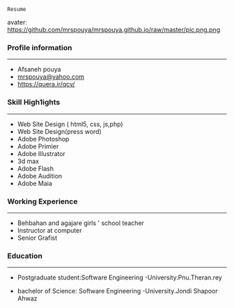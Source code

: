 ```
Resume
```
avater: https://github.com/mrspouya/mrspouya.github.io/raw/master/pic.png.png
### Profile information
---
+    Afsaneh pouya
+    mrspouya@yahoo.com
+    https://quera.ir/qcv/


  
### Skill High1ights
---
+    Web Site Design ( html5, css, js,php)
+    Web Site Design(press word)
+    Adobe Photoshop
+    Adobe Primier
+    Adobe Illustrator
+    3d max
+    Adobe Flash
+    Adobe Audition
+    Adobe Maia


### Working Experience
---

+    Behbahan and agajare girls ' school teacher
+    Instructor at computer
+    Senior Grafist


### Education
---

+    Postgraduate student:Software Engineering
     -University.Pnu.Theran.rey 

+    bachelor of Science: Software Engineering
     -University.Jondi Shapoor Ahwaz

